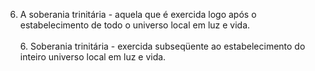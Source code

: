 ﻿6. A soberania trinitária - aquela que é exercida logo após o estabelecimento de todo o universo local em luz e vida.<BR><BR>6. Soberania trinitária - exercida subseqüente ao estabelecimento do inteiro universo local em luz e vida.